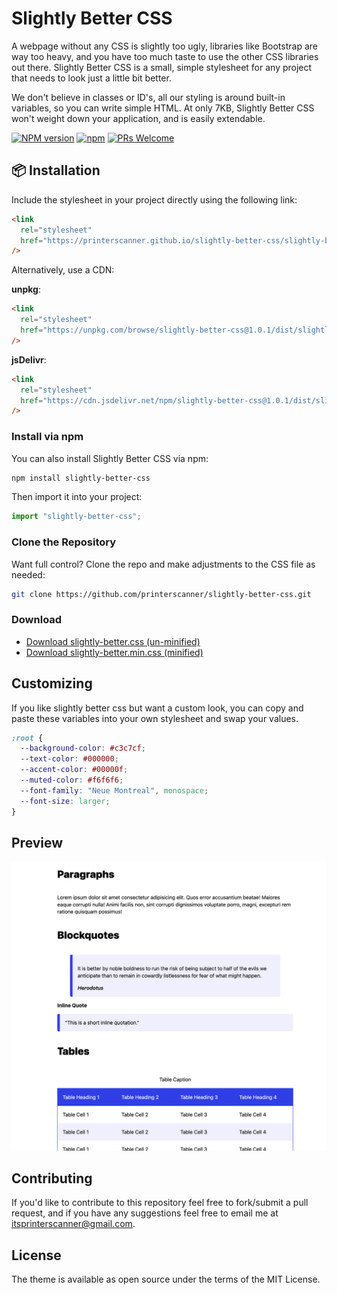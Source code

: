 # Slightly Better CSS

A webpage without any CSS is slightly too ugly, libraries like Bootstrap are way too heavy, and you have too much taste to use the other CSS libraries out there. Slightly Better CSS is a small, simple stylesheet for any project that needs to look just a little bit better.

We don't believe in classes or ID's, all our styling is around built-in variables, so you can write simple HTML. At only 7KB, Slightly Better CSS won't weight down your application, and is easily extendable.


[![NPM version](https://img.shields.io/npm/v/slightly-better-css.svg)](https://www.npmjs.org/package/slightly-better-css)
[![npm](https://img.shields.io/npm/dt/slightly-better-css.svg)](http://www.npmtrends.com/slightly-better-css)
[![PRs Welcome](https://img.shields.io/badge/PRs-welcome-brightgreen.svg)](https://egghead.io/courses/how-to-contribute-to-an-open-source-project-on-github)

## 📦 Installation

Include the stylesheet in your project directly using the following link:

```html
<link
  rel="stylesheet"
  href="https://printerscanner.github.io/slightly-better-css/slightly-better.css"
/>
```

Alternatively, use a CDN:

**unpkg**:

```html
<link
  rel="stylesheet"
  href="https://unpkg.com/browse/slightly-better-css@1.0.1/dist/slightly-better.min.css"
/>
```

**jsDelivr**:

```html
<link
  rel="stylesheet"
  href="https://cdn.jsdelivr.net/npm/slightly-better-css@1.0.1/dist/slightly-better.min.css"
/>
```

### Install via npm

You can also install Slightly Better CSS via npm:

```bash
npm install slightly-better-css
```

Then import it into your project:

```javascript
import "slightly-better-css";
```

### Clone the Repository

Want full control? Clone the repo and make adjustments to the CSS file as needed:

```bash
git clone https://github.com/printerscanner/slightly-better-css.git
```

### Download

- [Download slightly-better.css (un-minified)](https://unpkg.com/slightly-better-css/slightly-better.css)
- [Download slightly-better.min.css (minified)](https://unpkg.com/slightly-better-css/slightly-better.min.css)

## Customizing

If you like slightly better css but want a custom look, you can copy and paste these variables into your own stylesheet and swap your values.

```css
:root {
  --background-color: #c3c7cf;
  --text-color: #000000;
  --accent-color: #00000f;
  --muted-color: #f6f6f6;
  --font-family: "Neue Montreal", monospace;
  --font-size: larger;
}
```

## Preview

![Screenshot](screenshot.png)

## Contributing

If you'd like to contribute to this repository feel free to fork/submit a pull request, and if you have any suggestions feel free to email me at itsprinterscanner@gmail.com.

## License

The theme is available as open source under the terms of the MIT License.
